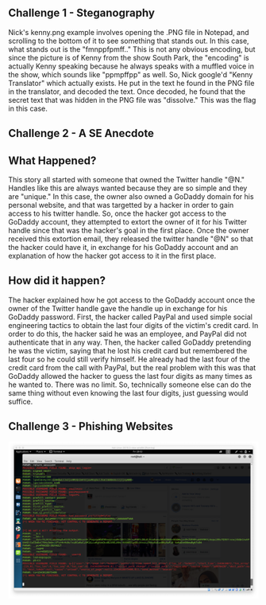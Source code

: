 Challenge 1 - Steganography
--
Nick's kenny.png example involves opening the .PNG file in Notepad, and scrolling to the bottom of it to see something that stands out. In this case, what stands out is the "fmnppfpmff.." This is not any obvious encoding, but 
since the picture is of Kenny from the show South Park, the "encoding" is actually Kenny speaking because he always speaks with a muffled voice in the show, which sounds like "ppmpffpp" as well.
So, Nick google'd "Kenny Translator" which actually exists. He put in the text he found in the PNG file in the translator, and decoded the text.
Once decoded, he found that the secret text that was hidden in the PNG file was "dissolve." This was the flag in this case.

Challenge 2 - A SE Anecdote 
--
What Happened?
-
This story all started with someone that owned the Twitter handle "@N." Handles like this are always wanted because they are so simple and they
are "unique." In this case, the owner also owned a GoDaddy domain for his personal website, and that was targetted by a hacker in order to gain access to his twitter handle.
So, once the hacker got access to the GoDaddy account, they attempted to extort the owner of it for his Twitter handle since that was the hacker's goal in the first place.
Once the owner received this extortion email, they released the twitter handle "@N" so that the hacker could have it, in exchange for his GoDaddy account and an explanation of how the hacker got access to it in the first place.

How did it happen?
-
The hacker explained how he got access to the GoDaddy account once the owner of the Twitter handle gave the handle up in exchange for his GoDaddy password. 
First, the hacker called PayPal and used simple social engineering tactics to obtain the last four digits of the victim's credit card. In order to do this,
the hacker said he was an employee, and PayPal did not authenticate that in any way. Then, the hacker called GoDaddy pretending he was the victim, saying that he lost his credit card but remembered the last four so he could still verify himself.
He already had the last four of the credit card from the call with PayPal, but the real problem with this was that GoDaddy allowed the hacker to guess the last four digits as many times as he wanted to. There was no limit.
So, technically someone else can do the same thing without even knowing the last four digits, just guessing would suffice. 

Challenge 3 - Phishing Websites
--
![Log on Information](https://github.com/sevvp/Lab-10-Submission/blob/master/Screen%20Shot%202018-11-30%20at%203.02.04%20PM.png)
